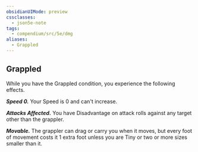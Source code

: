 ```yaml
---
obsidianUIMode: preview
cssclasses:
  - json5e-note
tags:
  - compendium/src/5e/dmg
aliases:
  - Grappled
---
```

## Grappled

While you have the Grappled condition, you experience the following effects.

***Speed 0.*** Your Speed is 0 and can't increase.

***Attacks Affected.*** You have Disadvantage on attack rolls against any target other than the grappler.

***Movable.*** The grappler can drag or carry you when it moves, but every foot of movement costs it 1 extra foot unless you are Tiny or two or more sizes smaller than it.